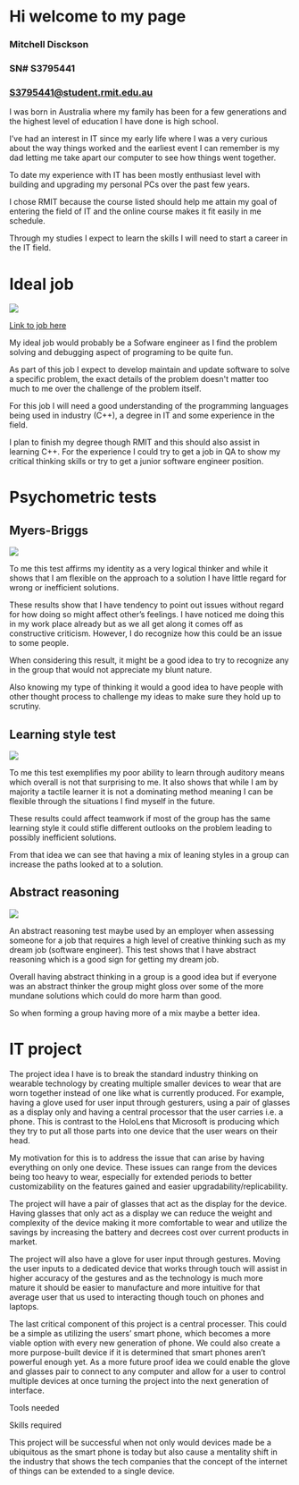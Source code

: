 # Hi welcome to my page

### Mitchell Disckson
### SN# S3795441                                  
### S3795441@student.rmit.edu.au 

 

I was born in Australia where my family has been for a few generations and the highest level of education I have done is high school.

I’ve had an interest in IT since my early life where I was a very curious about the way things worked and the earliest event I can remember is my dad letting me take apart our computer to see how things went together. 

To date my experience with IT has been mostly enthusiast level with building and upgrading my personal PCs over the past few years. 

I chose RMIT because the course listed should help me attain my goal of entering the field of IT and the online course makes it fit easily in me schedule. 

Through my studies I expect to learn the skills I will need to start a career in the IT field. 

 

 

Ideal job
=========
![](https://puu.sh/D0987/be89d7450a.png)

[Link to job here](https://www.seek.com.au/job/38578690?type=standout&searchrequesttoken=dbbc63ef-102e-4a3d-9978-dfc199ee4cbd)

 

My ideal job would probably be a Sofware engineer as I find the problem solving and debugging aspect of programing to be quite fun. 

As part of this job I expect to develop maintain and update software to solve a specific problem, the exact details of the problem doesn't matter too much to me over the challenge of the problem itself. 

For this job I will need a good understanding of the programming languages being used in industry (C++), a degree in IT and some experience in the field. 

I plan to finish my degree though RMIT and this should also assist in learning C++. For the experience I could try to get a job in QA to show my critical thinking skills or try to get a junior software engineer position.  

 

Psychometric tests 
==================
Myers-Briggs 
------------
![](https://puu.sh/CSj8a/1e622d485a.png)

To me this test affirms my identity as a very logical thinker and while it shows that I am flexible on the approach to a solution I have little regard for wrong or inefficient solutions. 

These results show that I have tendency to point out issues without regard for how doing so might affect other’s feelings. I have noticed me doing this in my work place already but as we all get along it comes off as constructive criticism. However, I do recognize how this could be an issue to some people. 

When considering this result, it might be a good idea to try to recognize any in the group that would not appreciate my blunt nature. 

Also knowing my type of thinking it would a good idea to have people with other thought process to challenge my ideas to make sure they hold up to scrutiny. 

 

Learning style test 
-------------------
![](https://puu.sh/CSjxz/7690e284e2.png)

To me this test exemplifies my poor ability to learn through auditory means which overall is not that surprising to me. It also shows that while I am by majority a tactile learner it is not a dominating method meaning I can be flexible through the situations I find myself in the future. 

These results could affect teamwork if most of the group has the same learning style it could stifle different outlooks on the problem leading to possibly inefficient solutions. 

From that idea we can see that having a mix of leaning styles in a group can increase the paths looked at to a solution. 

 

Abstract reasoning 
-----------------
![](https://puu.sh/CSk8u/e11730e712.png)

An abstract reasoning test maybe used by an employer when assessing someone for a job that requires a high level of creative thinking such as my dream job (software engineer). This test shows that I have abstract reasoning which is a good sign for getting my dream job. 

Overall having abstract thinking in a group is a good idea but if everyone was an abstract thinker the group might gloss over some of the more mundane solutions which could do more harm than good. 

So when forming a group having more of a mix maybe a better idea. 

 

IT project  
==========

The project idea I have is to break the standard industry thinking on wearable technology by creating multiple smaller devices to wear that are worn together instead of one like what is currently produced. For example, having a glove used for user input through gesturers, using a pair of glasses as a display only and having a central processor that the user carries i.e. a phone. This is contrast to the HoloLens that Microsoft is producing which they try to put all those parts into one device that the user wears on their head. 

My motivation for this is to address the issue that can arise by having everything on only one device. These issues can range from the devices being too heavy to wear, especially for extended periods to better customizability on the features gained and easier upgradability/replicability. 

The project will have a pair of glasses that act as the display for the device. Having glasses that only act as a display we can reduce the weight and complexity of the device making it more comfortable to wear and utilize the savings by increasing the battery and decrees cost over current products in market. 

The project will also have a glove for user input through gestures. Moving the user inputs to a dedicated device that works through touch will assist in higher accuracy of the gestures and as the technology is much more mature it should be easier to manufacture and more intuitive for that average user that us used to interacting though touch on phones and laptops. 

The last critical component of this project is a central processer. This could be a simple as utilizing the users’ smart phone, which becomes a more viable option with every new generation of phone. We could also create a more purpose-built device if it is determined that smart phones aren’t powerful enough yet. As a more future proof idea we could enable the glove and glasses pair to connect to any computer and allow for a user to control multiple devices at once turning the project into the next generation of interface. 

Tools needed 

Skills required 

This project will be successful when not only would devices made be a ubiquitous as the smart phone is today but also cause a mentality shift in the industry that shows the tech companies that the concept of the internet of things can be extended to a single device. 

 

 

 

 
